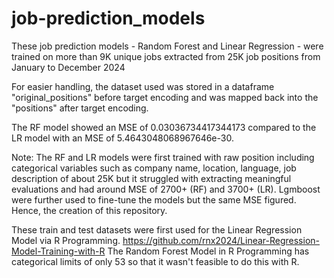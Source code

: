 # job-prediction_models
These job prediction models - Random Forest and Linear Regression - were trained on more than 9K unique jobs extracted from 25K job positions from January to December 2024

For easier handling, the dataset used was stored in a dataframe "original_positions" before target encoding and was mapped back into the "positions" after target encoding. 

The RF model showed an MSE of 0.03036734417344173 compared to the LR model with an MSE of 5.4643048068967646e-30. 

Note: The RF and LR models were first trained with raw position including categorical variables such as company name, location, language, job description of about 25K but it struggled with extracting meaningful evaluations and had around MSE of 2700+ (RF) and 3700+ (LR). Lgmboost were further used to fine-tune the models but the same MSE figured. Hence, the creation of this repository.

These train and test datasets were first used for the Linear Regression Model via R Programming. <https://github.com/rnx2024/Linear-Regression-Model-Training-with-R>
The Random Forest Model in R Programming has categorical limits of only 53 so that it wasn't feasible to do this with R. 


